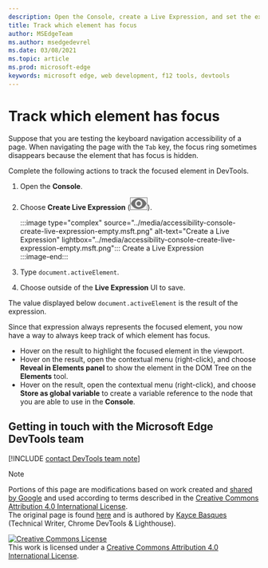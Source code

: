 ```yaml
---
description: Open the Console, create a Live Expression, and set the expression to document.activeElement.
title: Track which element has focus
author: MSEdgeTeam
ms.author: msedgedevrel
ms.date: 03/08/2021
ms.topic: article
ms.prod: microsoft-edge
keywords: microsoft edge, web development, f12 tools, devtools
---
```

<!-- Copyright Kayce Basques 

   Licensed under the Apache License, Version 2.0 (the "License");
   you may not use this file except in compliance with the License.
   You may obtain a copy of the License at

       https://www.apache.org/licenses/LICENSE-2.0

   Unless required by applicable law or agreed to in writing, software
   distributed under the License is distributed on an "AS IS" BASIS,
   WITHOUT WARRANTIES OR CONDITIONS OF ANY KIND, either express or implied.
   See the License for the specific language governing permissions and
   limitations under the License.  -->  

# Track which element has focus  

Suppose that you are testing the keyboard navigation accessibility of a page.  When navigating the page with the `Tab` key, the focus ring sometimes disappears because the element that has focus is hidden.  

Complete the following actions to track the focused element in DevTools.  

1.  Open the **Console**.  
1.  Choose **Create Live Expression** \(![Create Live Expression](../media/create-live-expression-icon.msft.png)\).  
    
    :::image type="complex" source="../media/accessibility-console-create-live-expression-empty.msft.png" alt-text="Create a Live Expression" lightbox="../media/accessibility-console-create-live-expression-empty.msft.png":::
       Create a Live Expression  
    :::image-end:::  
    
1.  Type `document.activeElement`.  
1.  Choose outside of the **Live Expression** UI to save.  
    
The value displayed below `document.activeElement` is the result of the expression.  

Since that expression always represents the focused element, you now have a way to always keep track of which element has focus.  

*   Hover on the result to highlight the focused element in the viewport.  
*   Hover on the result, open the contextual menu \(right-click\), and choose **Reveal in Elements panel** to show the element in the DOM Tree on the **Elements** tool.  
*   Hover on the result, open the contextual menu \(right-click\), and choose **Store as global variable** to create a variable reference to the node that you are able to use in the **Console**.  

## Getting in touch with the Microsoft Edge DevTools team  

[!INCLUDE [contact DevTools team note](../includes/contact-devtools-team-note.md)]  

<!-- links -->  

> [!NOTE]
> Portions of this page are modifications based on work created and [shared by Google][GoogleSitePolicies] and used according to terms described in the [Creative Commons Attribution 4.0 International License][CCA4IL].  
> The original page is found [here](https://developers.google.com/web/tools/chrome-devtools/accessibility/focus) and is authored by [Kayce Basques][KayceBasques] \(Technical Writer, Chrome DevTools \& Lighthouse\).  

[![Creative Commons License][CCby4Image]][CCA4IL]  
This work is licensed under a [Creative Commons Attribution 4.0 International License][CCA4IL].  

[CCA4IL]: https://creativecommons.org/licenses/by/4.0  
[CCby4Image]: https://i.creativecommons.org/l/by/4.0/88x31.png  
[GoogleSitePolicies]: https://developers.google.com/terms/site-policies  
[KayceBasques]: https://developers.google.com/web/resources/contributors/kaycebasques  
